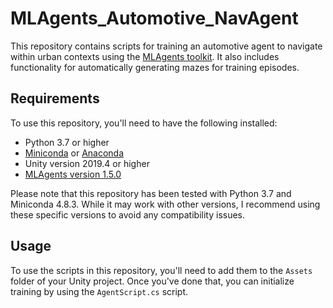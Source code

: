 # MLAgents_Automotive_NavAgent

This repository contains scripts for training an automotive agent to navigate within urban contexts using the [MLAgents toolkit](https://github.com/Unity-Technologies/ml-agents). It also includes functionality for automatically generating mazes for training episodes.

## Requirements

To use this repository, you'll need to have the following installed:

- Python 3.7 or higher
- [Miniconda](https://docs.conda.io/en/latest/miniconda.html) or [Anaconda](https://www.anaconda.com/products/individual)
- Unity version 2019.4 or higher
- [MLAgents version 1.5.0](https://github.com/Unity-Technologies/ml-agents/releases/tag/release_1.5.0)

Please note that this repository has been tested with Python 3.7 and Miniconda 4.8.3. While it may work with other versions, I recommend using these specific versions to avoid any compatibility issues.

## Usage

To use the scripts in this repository, you'll need to add them to the `Assets` folder of your Unity project. Once you've done that, you can initialize training by using the `AgentScript.cs` script.
